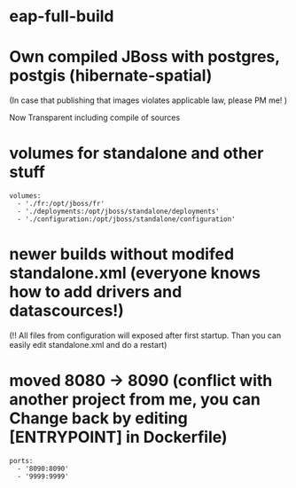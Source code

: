 # eap-full-build
# Own compiled JBoss with postgres, postgis (hibernate-spatial)
(In case that publishing that images violates applicable law, please PM me! )

Now Transparent including compile of sources

# volumes for standalone and other stuff
    volumes:
      - './fr:/opt/jboss/fr'
      - './deployments:/opt/jboss/standalone/deployments'
      - './configuration:/opt/jboss/standalone/configuration'

# newer builds without modifed standalone.xml (everyone knows how to add drivers and datascources!)

      
(!! All files from configuration will exposed after first startup. Than you can easily edit standalone.xml and do a restart)

# moved 8080 -> 8090 (conflict with another project from me, you can Change back by editing [ENTRYPOINT] in Dockerfile)
    ports:
      - '8090:8090' 
      - '9999:9999'

